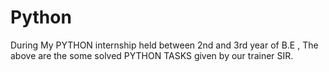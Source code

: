 # Python
During My PYTHON internship held between 2nd and 3rd year of B.E , The above are the some solved PYTHON TASKS given by our trainer SIR.

